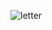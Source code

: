 ![letter](https://user-images.githubusercontent.com/73166204/106293146-f5286080-624d-11eb-81d1-233b3f448314.jpg)
